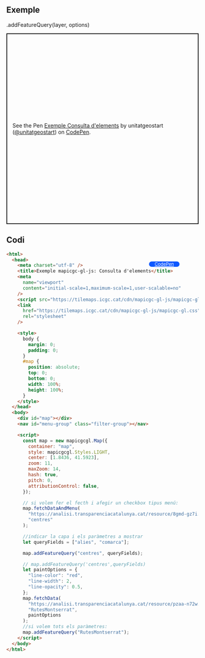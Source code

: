## Exemple

.addFeatureQuery(layer, options)

<p class="codepen" data-height="500" data-theme-id="light" data-slug-hash="eYXbBXO" data-editable="true" data-user="unitatgeostart" style="height: 500px; box-sizing: border-box; display: flex; align-items: center; justify-content: center; border: 2px solid; margin: 1em 0; padding: 1em;">
  <span>See the Pen <a href="https://codepen.io/unitatgeostart/pen/eYXbBXO">
  Exemple Consulta d'elements</a> by unitatgeostart (<a href="https://codepen.io/unitatgeostart">@unitatgeostart</a>)
  on <a href="https://codepen.io">CodePen</a>.</span>
</p>
<script async src="https://cpwebassets.codepen.io/assets/embed/ei.js"></script>

<a style="color: white" target="_blank" class=" button btn btn-primary" href="https://codepen.io/unitatgeostart/pen/eYXbBXO">CodePen</a>

<style>
.button{
    position: relative;
    top: 84px;
    z-index: 1;
    /* right: -46px; */
    width: 80px;
    float: right;
    right: 50px;
    background-color: #0d58ff;
    border-radius: 10px;
    text-align: -webkit-center;
    font-size: smaller;
    
  }
    .button:hover{

    background-color: #032879;

  }
  </style>

## Codi

```html
<html>
  <head>
    <meta charset="utf-8" />
    <title>Exemple mapicgc-gl-js: Consulta d'elements</title>
    <meta
      name="viewport"
      content="initial-scale=1,maximum-scale=1,user-scalable=no"
    />
    <script src="https://tilemaps.icgc.cat/cdn/mapicgc-gl-js/mapicgc-gl.js"></script>
    <link
      href="https://tilemaps.icgc.cat/cdn/mapicgc-gl-js/mapicgc-gl.css"
      rel="stylesheet"
    />

    <style>
      body {
        margin: 0;
        padding: 0;
      }
      #map {
        position: absolute;
        top: 0;
        bottom: 0;
        width: 100%;
        height: 100%;
      }
    </style>
  </head>
  <body>
    <div id="map"></div>
    <nav id="menu-group" class="filter-group"></nav>

    <script>
      const map = new mapicgcgl.Map({
        container: "map",
        style: mapicgcgl.Styles.LIGHT,
        center: [1.8436, 41.5923],
        zoom: 11,
        maxZoom: 14,
        hash: true,
        pitch: 0,
        attributionControl: false,
      });

      // si volem fer el fecth i afegir un checkbox tipus menú:
      map.fetchDataAndMenu(
        "https://analisi.transparenciacatalunya.cat/resource/8gmd-gz7i.geojson",
        "centres"
      );

      //indicar la capa i els paràmetres a mostrar
      let queryFields = ["alies", "comarca"];

      map.addFeatureQuery("centres", queryFields);

      // map.addFeatureQuery('centres',queryFields)
      let paintOptions = {
        "line-color": "red",
        "line-width": 2,
        "line-opacity": 0.5,
      };
      map.fetchData(
        "https://analisi.transparenciacatalunya.cat/resource/pzaa-n72w.geojson",
        "RutesMontserrat",
        paintOptions
      );
      //si volem tots els paràmetres:
      map.addFeatureQuery("RutesMontserrat");
    </script>
  </body>
</html>
```
